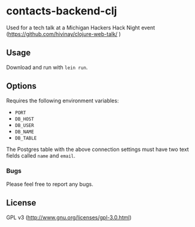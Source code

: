 # contacts-backend-clj

Used for a tech talk at a Michigan Hackers Hack Night event (https://github.com/hivinay/clojure-web-talk/
)

## Usage

Download and run with `lein run`.

## Options

Requires the following environment variables:
* `PORT`
* `DB_HOST`
* `DB_USER`
* `DB_NAME`
* `DB_TABLE`

The Postgres table with the above connection settings must have two text fields called `name` and `email`.

### Bugs

Please feel free to report any bugs.

## License

GPL v3 (http://www.gnu.org/licenses/gpl-3.0.html)
